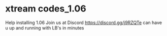 # xtream codes_1.06
Help installing 1.06
Join us at Discord 
https://discord.gg/j9RZQTe
can have u up and running with LB's in minutes

